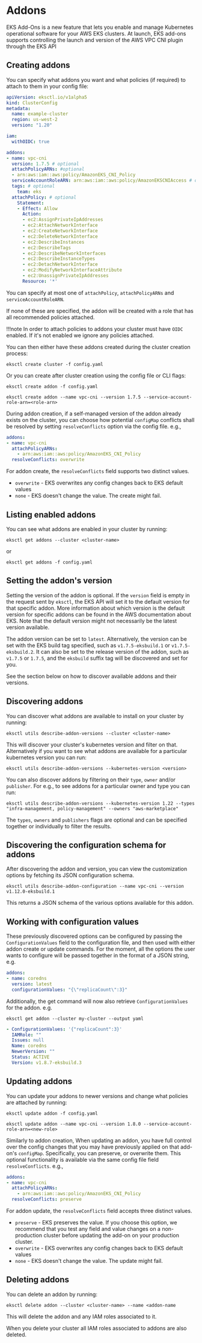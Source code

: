 # Addons

EKS Add-Ons is a new feature that lets you enable and manage Kubernetes operational
software for your AWS EKS clusters. At launch, EKS add-ons supports controlling the launch and version of the AWS VPC
CNI plugin through the EKS API

## Creating addons

You can specify what addons you want and what policies (if required) to attach to them in your config file:

```yaml
apiVersion: eksctl.io/v1alpha5
kind: ClusterConfig
metadata:
  name: example-cluster
  region: us-west-2
  version: "1.20"

iam:
  withOIDC: true

addons:
- name: vpc-cni
  version: 1.7.5 # optional
  attachPolicyARNs: #optional
  - arn:aws:iam::aws:policy/AmazonEKS_CNI_Policy
  serviceAccountRoleARN: arn:aws:iam::aws:policy/AmazonEKSCNIAccess # optional
  tags: # optional
    team: eks
  attachPolicy: # optional
    Statement:
    - Effect: Allow
      Action:
      - ec2:AssignPrivateIpAddresses
      - ec2:AttachNetworkInterface
      - ec2:CreateNetworkInterface
      - ec2:DeleteNetworkInterface
      - ec2:DescribeInstances
      - ec2:DescribeTags
      - ec2:DescribeNetworkInterfaces
      - ec2:DescribeInstanceTypes
      - ec2:DetachNetworkInterface
      - ec2:ModifyNetworkInterfaceAttribute
      - ec2:UnassignPrivateIpAddresses
      Resource: '*'
```

You can specify at most one of `attachPolicy`, `attachPolicyARNs` and `serviceAccountRoleARN`.

If none of these are specified, the addon will be created with a role that has all recommended policies attached.

!!!note
    In order to attach policies to addons your cluster must have `OIDC` enabled. If it's not enabled we ignore any policies
    attached.


You can then either have these addons created during the cluster creation process:
```console
eksctl create cluster -f config.yaml
```

Or you can create after cluster creation using the config file or CLI flags:

```console
eksctl create addon -f config.yaml
```

```console
eksctl create addon --name vpc-cni --version 1.7.5 --service-account-role-arn=<role-arn>
```

During addon creation, if a self-managed version of the addon already exists on the cluster, you can choose how potential `configMap` conflicts shall be resolved by setting `resolveConflicts` option via the config file. e.g.,

```yaml
addons:
- name: vpc-cni
  attachPolicyARNs:
    - arn:aws:iam::aws:policy/AmazonEKS_CNI_Policy
  resolveConflicts: overwrite
```

For addon create, the `resolveConflicts` field supports two distinct values.

- `overwrite` - EKS overwrites any config changes back to EKS default values
- `none` - EKS doesn't change the value. The create might fail.

## Listing enabled addons

You can see what addons are enabled in your cluster by running:
```console
eksctl get addons --cluster <cluster-name>
```

or

```console
eksctl get addons -f config.yaml
```

## Setting the addon's version

Setting the version of the addon is optional. If the `version` field is empty in the request sent by `eksctl`, the EKS API will set it to the default version for that specific addon. More information about which version is the default version for specific addons can be found in the AWS documentation about EKS. Note that the default version might not necessarily be the latest version available.

The addon version can be set to `latest`. Alternatively, the version can be set with the EKS build tag specified, such as `v1.7.5-eksbuild.1` or `v1.7.5-eksbuild.2`. It can also be set to the release version of the addon, such as `v1.7.5` or `1.7.5`, and the `eksbuild` suffix tag will be discovered and set for you.

See the section below on how to discover available addons and their versions.

## Discovering addons
You can discover what addons are available to install on your cluster by running:
```console
eksctl utils describe-addon-versions --cluster <cluster-name>
```

This will discover your cluster's kubernetes version and filter on that. Alternatively if you want to see what
addons are available for a particular kubernetes version you can run:
```console
eksctl utils describe-addon-versions --kubernetes-version <version>
```

You can also discover addons by filtering on their `type`, `owner` and/or `publisher`.
For e.g., to see addons for a particular owner and type you can run:
```console
eksctl utils describe-addon-versions --kubernetes-version 1.22 --types "infra-management, policy-management" --owners "aws-marketplace"
```
The `types`, `owners` and `publishers` flags are optional and can be specified together or individually to filter the results.

## Discovering the configuration schema for addons
After discovering the addon and version, you can view the customization options by fetching its JSON configuration schema.

```console
eksctl utils describe-addon-configuration --name vpc-cni --version v1.12.0-eksbuild.1
```

This returns a JSON schema of the various options available for this addon.

## Working with configuration values
These previously discovered options can be configured by passing the `ConfigurationValues` field to the configuration file, and then used with either addon create or update commands. For the moment, all the options the user wants to configure will be passed together in the format of a JSON string, e.g.

```yaml
addons:
- name: coredns
  version: latest
  configurationValues: "{\"replicaCount\":3}"
```

Additionally, the get command will now also retrieve `ConfigurationValues` for the addon. e.g.

```console
eksctl get addon --cluster my-cluster --output yaml
```
```yaml
- ConfigurationValues: '{"replicaCount":3}'
  IAMRole: ""
  Issues: null
  Name: coredns
  NewerVersion: ""
  Status: ACTIVE
  Version: v1.8.7-eksbuild.3
```

## Updating addons
You can update your addons to newer versions and change what policies are attached by running:
```console
eksctl update addon -f config.yaml
```

```console
eksctl update addon --name vpc-cni --version 1.8.0 --service-account-role-arn=<new-role>
```

Similarly to addon creation, When updating an addon, you have full control over the config changes that you may have previously applied on that add-on's `configMap`. Specifically, you can preserve, or overwrite them. This optional functionality is available via the same config file field `resolveConflicts`. e.g.,


```yaml
addons:
- name: vpc-cni
  attachPolicyARNs:
    - arn:aws:iam::aws:policy/AmazonEKS_CNI_Policy
  resolveConflicts: preserve
```

For addon update, the `resolveConflicts` field accepts three distinct values.

- `preserve` - EKS preserves the value. If you choose this option, we recommend that you test any field and value changes on a non-production cluster before updating the add-on on your production cluster.
- `overwrite` - EKS overwrites any config changes back to EKS default values
- `none` - EKS doesn't change the value. The update might fail.

## Deleting addons
You can delete an addon by running:
```console
eksctl delete addon --cluster <cluster-name> --name <addon-name
```
This will delete the addon and any IAM roles associated to it.

When you delete your cluster all IAM roles associated to addons are also deleted.
